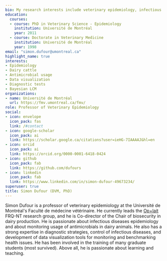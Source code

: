 ```yaml
---
bio: My research interests include veterinary epidemiology, infectious diseases of dairy cows, biosecurity, Bayesian statistics, data visualization, diagnostic tests validation, latent class models.
education:
  courses:
  - course: PhD in Veterinary Science - Epidemiology
    institution: Université de Montréal
    year: 2011
  - course: Doctorate in Veterinary Medicine
    institution: Université de Montréal
    year: 1998
email: "simon.dufour@umontreal.ca"
highlight_name: true
interests:
- Epidemiology
- Dairy cattle
- Antimicrobial usage
- Data visualization
- Diagnostic tests
- Bayesian LCM
organizations:
- name: Université de Montréal
  url: https://fmv.umontreal.ca/fmv/
role: Professor of Veterinary Epidemiology
social:
- icon: envelope
  icon_pack: fas
  link: /#contact
- icon: google-scholar
  icon_pack: ai
  link: https://scholar.google.ca/citations?user=ieHG-7IAAAAJ&hl=en
- icon: orcid
  icon_pack: ai
  link: https://orcid.org/0000-0001-6418-0424
- icon: github
  icon_pack: fab
  link: https://github.com/dufours
- icon: linkedin
  icon_pack: fab
  link: https://www.linkedin.com/in/simon-dufour-49673234/
superuser: true
title: Simon Dufour (DVM, PhD)
---
```


Simon Dufour is a professor of veterinary epidemiology at the Université de Montréal's Faculté de médecine vétérinaire. He currently leads the [Op+lait](https://www.oplait.org/) FRQ-NT research group, and he is Co-director of the Chair of biosecurity in dairy production. He is passionate about infectious diseases epidemiology and about monitoring usage of antimicrobials in dairy animals. He also has a strong expertise in diagnostic strategies, control of infectious diseases, and development of data visualization tools for monitoring and benchmarking health issues. He has been involved in the training of many graduate students (most survived). Above all, he is passionate about learning and teaching.


